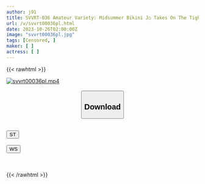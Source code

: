 ```yaml
---
author: j91
title: SVVRT-036 Amateur Variety: Midsummer Bikini J○ Takes On The Tight Rotor Challenge! Insert The Rotor Into The Pussy Until The Vaginal Opening Can No Longer Close! If You Win, You’ll Take All The Prize Money, And If You Lose, You’ll Get Creampied Immediately! 3
url: /v/svvrt00036pl.html
date: 2023-10-26T02:00:00Z
image: "svvrt00036pl.jpg"
tags: [Censored, ]
maker: [ ]
actress: [ ]
---
```



{{< rawhtml >}}

<div class="video" data-videoid="eVPZxz8y34FYqR6">
    <a href="javascript:;">
        <img src="https://my.j91.asia/v/svvrt00036pl.jpg" width="WIDTH" height="HEIGHT" alt="svvrt00036pl.mp4" loading="lazy">
    </a>
</div>

<script type="text/javascript" src="https://j91.asia/asset/on-demand-st.js"></script>

<br>
  <link rel="stylesheet" href="https://j91.asia/asset/bs5.css">
  
  <center>
  <button class="btn btn-primary" type="button" data-bs-toggle="collapse" data-bs-target=".multi-collapse" aria-expanded="false" aria-controls="multiCollapseExample1 multiCollapseExample2"><h2>Download</h2></button></center>
</p>
<div class="row">
  <div class="col">
    <div class="collapse multi-collapse" id="multiCollapseExample1">
      <div class="card card-body">
	      	      <br>
<div class="buttons">  
<a href="https://streamtape.to/v/eVPZxz8y34FYqR6"><button class="btn-hover color-3"><i class="fa fa-download"></i> ST</button></a></div>
    </div>
  </div>
</div>
  <div class="col">
    <div class="collapse multi-collapse" id="multiCollapseExample2">
      <div class="card card-body">
	      <br>
<div class="buttons">
    <a href="https://wolfstream.tv/n9mqr4x9zca3"><button class="btn-hover color-9"><i class="fa fa-download"></i> WS</button></a></div>
<br><br>
      </div>
    </div>
  </div>
</div>

{{< /rawhtml >}}